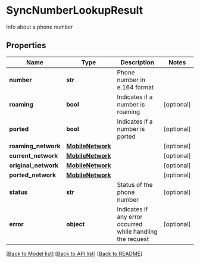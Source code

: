 # SyncNumberLookupResult

Info about a phone number
## Properties
Name | Type | Description | Notes
------------ | ------------- | ------------- | -------------
**number** | **str** | Phone number in e.164 format | 
**roaming** | **bool** | Indicates if a number is roaming | [optional] 
**ported** | **bool** | Indicates if a number is ported | [optional] 
**roaming_network** | [**MobileNetwork**](MobileNetwork.md) |  | [optional] 
**current_network** | [**MobileNetwork**](MobileNetwork.md) |  | [optional] 
**original_network** | [**MobileNetwork**](MobileNetwork.md) |  | [optional] 
**ported_network** | [**MobileNetwork**](MobileNetwork.md) |  | [optional] 
**status** | **str** | Status of the phone number | [optional] 
**error** | **object** | Indicates if any error occurred while handling the request | [optional] 

[[Back to Model list]](../README.md#documentation-for-models) [[Back to API list]](../README.md#documentation-for-api-endpoints) [[Back to README]](../README.md)


